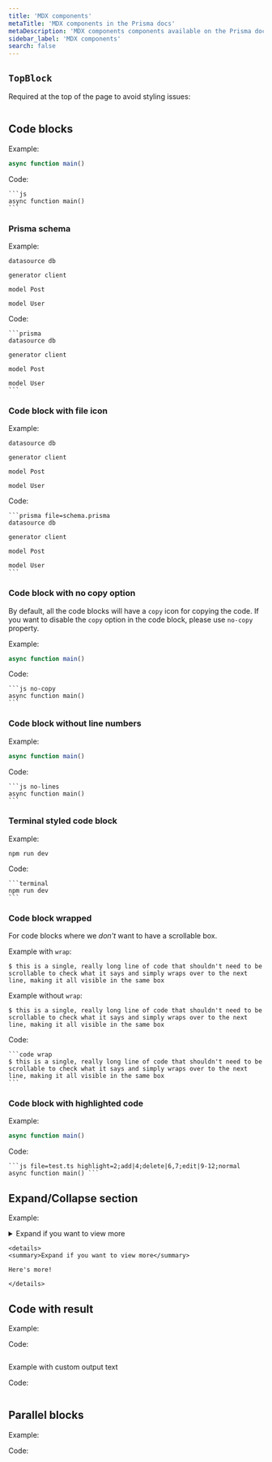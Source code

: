 ```yaml
---
title: 'MDX components'
metaTitle: 'MDX components in the Prisma docs'
metaDescription: 'MDX components components available on the Prisma documentation site.'
sidebar_label: 'MDX components'
search: false
---
```


## `TopBlock`

Required at the top of the page to avoid styling issues:

```md

```

## Code blocks

Example:

```js
async function main() 
```

Code:

````
```js
async function main() 
```
````

### Prisma schema

Example:

```prisma
datasource db 

generator client 

model Post 

model User 
```

Code:

````
```prisma
datasource db 

generator client 

model Post 

model User 
```
````

### Code block with file icon

Example:

```prisma file=schema.prisma
datasource db 

generator client 

model Post 

model User 
```

Code:

````
```prisma file=schema.prisma
datasource db 

generator client 

model Post 

model User 
```
````

### Code block with no copy option

By default, all the code blocks will have a `copy` icon for copying the code. If you want to disable the `copy` option in the code block, please use `no-copy` property.

Example:

```js no-copy
async function main() 
```

Code:

````no-copy
```js no-copy
async function main() 
```
````

### Code block without line numbers

Example:

```js no-lines
async function main() 
```

Code:

````
```js no-lines
async function main() 
```
````

### Terminal styled code block

Example:

```terminal
npm run dev
```

Code:

````
```terminal
npm run dev
```
````

### Code block wrapped

For code blocks where we _don't_ want to have a scrollable box.

Example with `wrap`:

```code wrap
$ this is a single, really long line of code that shouldn't need to be scrollable to check what it says and simply wraps over to the next line, making it all visible in the same box
```

Example without `wrap`:

```code
$ this is a single, really long line of code that shouldn't need to be scrollable to check what it says and simply wraps over to the next line, making it all visible in the same box
```

Code:

````
```code wrap
$ this is a single, really long line of code that shouldn't need to be scrollable to check what it says and simply wraps over to the next line, making it all visible in the same box
```
````

### Code block with highlighted code

Example:

```js file=test.ts highlight=2;add|4;delete|6,7;edit|9-12;normal
async function main() 
```

Code:

````
```js file=test.ts highlight=2;add|4;delete|6,7;edit|9-12;normal
async function main() ```
````

## Expand/Collapse section

Example:

<details>
<summary>Expand if you want to view more</summary>

Here's more!

</details>

```
<details>
<summary>Expand if you want to view more</summary>

Here's more!

</details>
```

## Code with result

Example:

Code:

````

````

Example with custom output text

Code:

````

````

## Parallel blocks

Example:

Code:

````

````